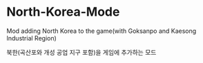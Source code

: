 # North-Korea-Mode
Mod adding North Korea to the game(with Goksanpo and Kaesong Industrial Region)

북한(곡산포와 개성 공업 지구 포함)을 게임에 추가하는 모드
